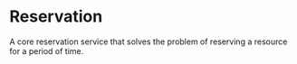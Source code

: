 # Reservation


A core reservation service that solves the problem of reserving a resource for a period of time.